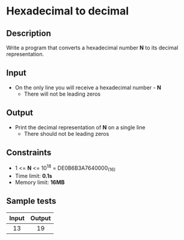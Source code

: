 # Hexadecimal to decimal

## Description
Write a program that converts a hexadecimal number **N** to its decimal representation.

## Input
- On the only line you will receive a hexadecimal number - **N**
  - There will not be leading zeros

## Output
- Print the decimal representation of **N** on a single line
  - There should not be leading zeros

## Constraints
- 1 <= **N** <= 10<sup>18</sup> = DE0B6B3A7640000<sub>(16)</sub>
- Time limit: **0.1s**
- Memory limit: **16MB**

## Sample tests

| Input | Output |
|:-----:|:------:|
| 13    | 19     |
